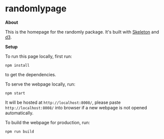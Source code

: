 # randomlypage

**About**

This is the homepage for the randomly package. It's built with [Skeleton](http://getskeleton.com/) and [d3](https://d3js.org/).

**Setup**

To run this page locally, first run:

```
npm install
```

to get the dependencies.

To serve the webpage locally, run:


```
npm start
```

It will be hosted at `http://localhost:8008/`, please paste `http://localhost:8008/` into browser if a new webpage is not opened automatically. 

To build the webpage for production, run:

```
npm run build
```
